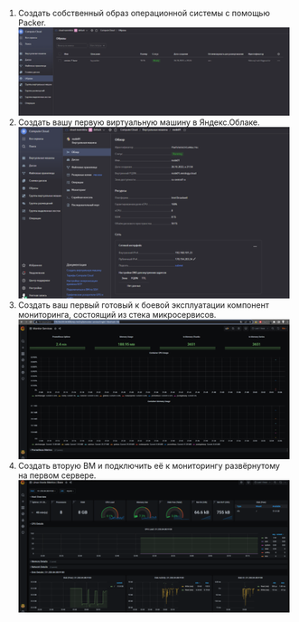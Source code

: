 1. Создать собственный образ операционной системы с помощью Packer.
![Packer](/images/4_1.png)  
2. Создать вашу первую виртуальную машину в Яндекс.Облаке.
![Packer](/images/4_2.png)  
3. Создать ваш первый готовый к боевой эксплуатации компонент мониторинга, состоящий из стека микросервисов.
![Packer](/images/4_3.png)  
4. Создать вторую ВМ и подключить её к мониторингу развёрнутому на первом сервере.
![Packer](/images/4_4.png)  
